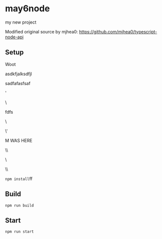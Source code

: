 # may6node

my new project

Modified original source by mjhea0: https://github.com/mjhea0/typescript-node-api

## Setup



Woot





























asdkfjalksdfjl







sadfafasfsaf
















'




\\





fdfs
























































\













































\\\'









M WAS HERE

















































\\\

































\\








\\\






























`npm install`ff












## Build







`npm run build`





## Start

`npm run start`


